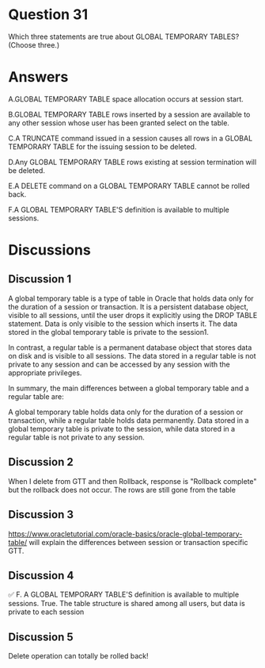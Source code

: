 # Question 31
Which three statements are true about GLOBAL TEMPORARY TABLES? (Choose three.)

# Answers
A.GLOBAL TEMPORARY TABLE space allocation occurs at session start.

B.GLOBAL TEMPORARY TABLE rows inserted by a session are available to any other session whose user has been granted select on the table.

C.A TRUNCATE command issued in a session causes all rows in a GLOBAL TEMPORARY TABLE for the issuing session to be deleted.

D.Any GLOBAL TEMPORARY TABLE rows existing at session termination will be deleted.

E.A DELETE command on a GLOBAL TEMPORARY TABLE cannot be rolled back.

F.A GLOBAL TEMPORARY TABLE'S definition is available to multiple sessions.

# Discussions
## Discussion 1
A global temporary table is a type of table in Oracle that holds data only for the duration of a session or transaction. It is a persistent database object, visible to all sessions, until the user drops it explicitly using the DROP TABLE statement. Data is only visible to the session which inserts it. The data stored in the global temporary table is private to the session1.

In contrast, a regular table is a permanent database object that stores data on disk and is visible to all sessions. The data stored in a regular table is not private to any session and can be accessed by any session with the appropriate privileges.

In summary, the main differences between a global temporary table and a regular table are:

A global temporary table holds data only for the duration of a session or transaction, while a regular table holds data permanently.
Data stored in a global temporary table is private to the session, while data stored in a regular table is not private to any session.

## Discussion 2
When I delete from GTT and then Rollback, response is "Rollback complete" but the rollback does not occur.  The rows are still gone from the table

## Discussion 3
https://www.oracletutorial.com/oracle-basics/oracle-global-temporary-table/ will explain the differences between session or transaction specific GTT.

## Discussion 4
✅ F. A GLOBAL TEMPORARY TABLE'S definition is available to multiple sessions.
True. The table structure is shared among all users, but data is private to each session

## Discussion 5
Delete operation can totally be rolled back!

